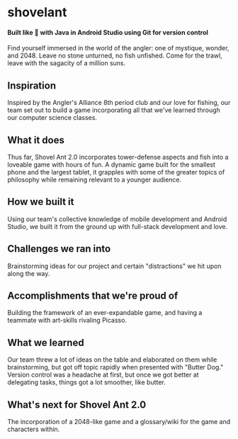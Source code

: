 # shovelant
#### Built like 🧈 with Java in Android Studio using Git for version control
Find yourself immersed in the world of the angler: one of mystique, wonder, and 2048. Leave no stone unturned, no fish unfished. Come for the trawl, leave with the sagacity of a million suns.

## Inspiration
Inspired by the Angler's Alliance 8th period club and our love for fishing, our team set out to build a game incorporating all that we've learned through our computer science classes.

## What it does
Thus far, Shovel Ant 2.0 incorporates tower-defense aspects and fish into a loveable game with hours of fun. A dynamic game built for the smallest phone and the largest tablet, it grapples with some of the greater topics of philosophy while remaining relevant to a younger audience.

## How we built it
Using our team's collective knowledge of mobile development and Android Studio, we built it from the ground up with full-stack development and love.

## Challenges we ran into
Brainstorming ideas for our project and certain "distractions" we hit upon along the way.

## Accomplishments that we're proud of
Building the framework of an ever-expandable game, and having a teammate with art-skills rivaling Picasso.

## What we learned
Our team threw a lot of ideas on the table and elaborated on them while brainstorming, but got off topic rapidly when presented with "Butter Dog." Version control was a headache at first, but once we got better at delegating tasks, things got a lot smoother, like butter.
 
## What's next for Shovel Ant 2.0
The incorporation of a 2048-like game and a glossary/wiki for the game and characters within.